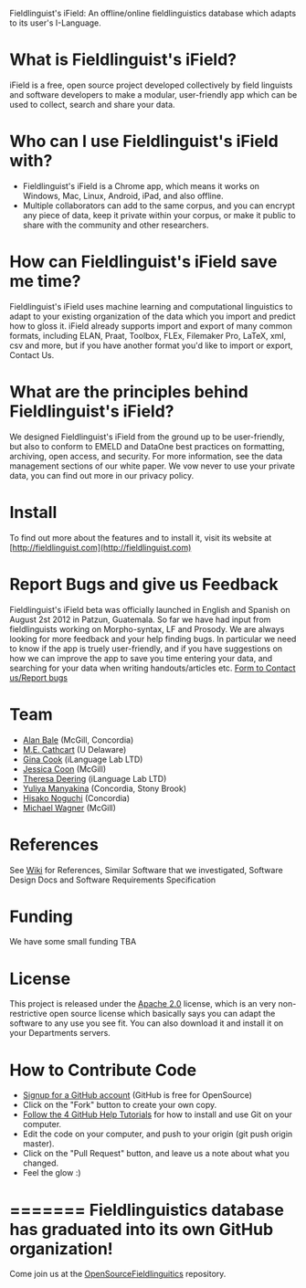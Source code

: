Fieldlinguist's iField: An offline/online fieldlinguistics database which adapts to its user's I-Language.

# What is Fieldlinguist's iField?
iField is a free, open source project developed collectively by field linguists and software developers to make a modular, user-friendly app which can be used to collect, search and share your data.

# Who can I use Fieldlinguist's iField with?
* Fieldlinguist's iField is a Chrome app, which means it works on Windows, Mac, Linux, Android, iPad, and also offline.
* Multiple collaborators can add to the same corpus, and you can encrypt any piece of data, keep it private within your corpus, or make it public to share with the community and other researchers.

# How can Fieldlinguist's iField save me time?
Fieldlinguist's iField uses machine learning and computational linguistics to adapt to your existing organization of the data which you import and predict how to gloss it. iField already supports import and export of many common formats, including ELAN, Praat, Toolbox, FLEx, Filemaker Pro, LaTeX, xml, csv and more, but if you have another format you'd like to import or export, Contact Us.

# What are the principles behind Fieldlinguist's iField?
We designed Fieldlinguist's iField from the ground up to be user-friendly, but also to conform to EMELD and DataOne best practices on formatting, archiving, open access, and security. For more information, see the data management sections of our white paper. We vow never to use your private data, you can find out more in our privacy policy.

# Install

To find out more about the features and to install it, visit its website at [http://fieldlinguist.com](http://fieldlinguist.com)

# Report Bugs and give us Feedback

Fieldlinguist's iField beta was officially launched in English and Spanish on August 2st 2012 in Patzun, Guatemala. So far we have had input from fieldlinguists working on Morpho-syntax, LF and Prosody. We are always looking for more feedback and your help finding bugs. In particular we need to know if the app is truely user-friendly, and if you have suggestions on how we can improve the app to save you time entering your data, and searching for your data when writing handouts/articles etc. 
[Form to Contact us/Report bugs](https://docs.google.com/spreadsheet/viewform?formkey=dGFyREp4WmhBRURYNzFkcWZMTnpkV2c6MQ)

# Team
* [Alan Bale](http://linguistics.concordia.ca/bale/) (McGill, Concordia)
* [M.E. Cathcart](http://udel.edu/~mdotedot/) (U Delaware)
* [Gina Cook](http://gina.ilanguage.ca/) (iLanguage Lab LTD)
* [Jessica Coon](http://people.linguistics.mcgill.ca/~jessica/Welcome.html) (McGill)
* [Theresa Deering](http://trisapeace.angelfire.com/) (iLanguage Lab LTD)
* [Yuliya Manyakina](http://egg.auf.net/people/manyakinayuliya/) (Concordia, Stony Brook)
* [Hisako Noguchi](http://linguistics.concordia.ca/gazette.html) (Concordia)
* [Michael Wagner](http://prosodylab.org/) (McGill)


# References 
See [Wiki](https://github.com/OpenSourceFieldlinguistics/iField/wiki) for References, Similar Software that we investigated, Software Design Docs and Software Requirements Specification 

# Funding
We have some small funding TBA

# License 

This project is released under the [Apache 2.0](http://www.apache.org/licenses/LICENSE-2.0.html) license, which is an very non-restrictive open source license which basically says you can adapt the software to any use you see fit. You can also download it and install it on your Departments servers.

# How to Contribute Code

* [Signup for a GitHub account](https://github.com/signup/free) (GitHub is free for OpenSource)
* Click on the "Fork" button to create your own copy.
* [Follow the 4 GitHub Help Tutorials](http://help.github.com/) for how to install and use Git on your computer.
* Edit the code on your computer, and push to your origin (git push origin master).
* Click on the "Pull Request" button, and leave us a note about what you changed. 
* Feel the glow :)
 
=======
Fieldlinguistics database has graduated into its own GitHub organization!
======


Come join us at the [OpenSourceFieldlinguitics][build] repository.

[build]: https://github.com/OpenSourceFieldlinguistics/iField

